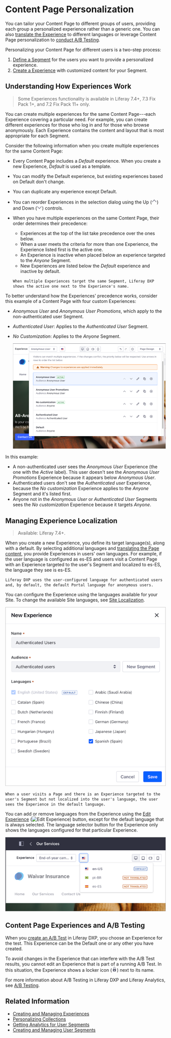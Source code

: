 # Content Page Personalization

You can tailor your Content Page to different groups of users, providing each group a personalized experience rather than a generic one. You can also [translate the Experience](#managing-experience-localization) to different languages or leverage Content Page personalization to [conduct A/B Testing](#content-page-experiences-and-a-b-testing).

Personalizing your Content Page for different users is a two-step process:

1. [Define a Segment](../segmentation/creating-and-managing-user-segments.md) for the users you want to provide a personalized experience.
2. [Create a Experience](./creating-and-managing-experiences.md) with customized content for your Segment.

## Understanding How Experiences Work

> Some Experiences functionality is available in Liferay 7.4+, 7.3 Fix Pack 1+, and 7.2 Fix Pack 11+ only.

You can create multiple experiences for the same Content Page---each Experience covering a particular need. For example, you can create different experiences for those who log in and for those who browse anonymously. Each Experience contains the content and layout that is most appropriate for each Segment.

Consider the following information when you create multiple experiences for the same Content Page:

- Every Content Page includes a *Default* experience. When you create a new Experience, *Default* is used as a template.
- You can modify the Default experience, but existing experiences based on Default don't change.
- You can duplicate any experience except Default.
- You can reorder Experiences in the selection dialog using the Up (![Up](../../../images/icon-angle-up.png)) and Down (![Down](../../../images/icon-angle-down.png)) controls.
- When you have multiple experiences on the same Content Page, their order determines their precedence:
  
  - Experiences at the top of the list take precedence over the ones below.
  - When a user meets the criteria for more than one Experience, the Experience listed first is the active one.
  - An Experience is inactive when placed below an experience targeted to the *Anyone* Segment.
  - New Experiences are listed below the *Default* experience and inactive by default.
  
  ```{tip}
  When multiple Experiences target the same Segment, Liferay DXP shows the active one next to the Experience's name.
  ```

To better understand how the Experiences' precedence works, consider this example of a Content Page with four custom Experiences:

- *Anonymous User* and *Anonymous User Promotions*, which apply to the non-authenticated user Segment.
- *Authenticated User*: Applies to the *Authenticated User* Segment.
- *No Customization*: Applies to the *Anyone* Segment.

  ![The order of the experiences in the user interface determines their precedence.](./content-page-personalization/images/06.png)

In this example:

- A non-authenticated user sees the *Anonymous User* Experience (the one with the *Active* label). This user doesn't see the *Anonymous User Promotions* Experience because it appears below *Anonymous User*.
- Authenticated users don't see the *Authenticated user* Experience, because the *No customization* Experience applies to the *Anyone* Segment and it's listed first.
- Anyone not in the *Anonymous User* or *Authenticated User* Segments sees the *No customization* Experience because it targets *Anyone*.

## Managing Experience Localization

> Available: Liferay 7.4+.

When you create a new Experience, you define its target language(s), along with a default. By selecting additional languages and [translating the Page content](../../../content-authoring-and-management/web-content/translating-web-content/manually-translating-web-content.md), you provide Experiences in users' own languages. For example, if the user language is configured as es-ES and users visit a Content Page with an Experience targeted to the user's Segment and localized to es-ES, the language they see is es-ES.

  ```{note}
  Liferay DXP uses the user-configured language for authenticated users and, by default, the default Portal language for anonymous users.
  ```

You can configure the Experience using the languages available for your Site. To change the available Site languages, see [Site Localization](../../site-settings/site-localization.md).

![In addition to the default language, you can define additional languages for the Experience.](./content-page-personalization/images/02.png)

```{note}
When a user visits a Page and there is an Experience targeted to the user's Segment but not localized into the user's language, the user sees the Experience in the default language.
```

You can add or remove languages from the Experience using the [Edit Experience](./creating-and-managing-experiences.md#managing-content-page-experiences) (![Edit Experience](../../../images/icon-edit.png)) button, except for the default language that is always selected. The language selector button for the Experience only shows the languages configured for that particular Experience.

  ![The language selector button only shows the languages selected for the Experience.](./content-page-personalization/images/03.png)

## Content Page Experiences and A/B Testing

When you [create an A/B Test](../../optimizing-sites/ab-testing/creating-ab-tests.md) in Liferay DXP, you choose an Experience for the test. This Experience can be the Default one or any other you have created.

To avoid changes in the Experience that can interfere with the A/B Test results, you cannot edit an Experience that is part of a running A/B Test. In this situation, the Experience shows a locker icon (![locker](../../../images/icon-lock.png)) next to its name.

For more information about A/B Testing in Liferay DXP and Liferay Analytics, see [A/B Testing](../../optimizing-sites/ab-testing/ab-testing.md).

## Related Information

- [Creating and Managing Experiences](./creating-and-managing-experiences.md)
- [Personalizing Collections](./personalizing-collections.md)
- [Getting Analytics for User Segments](../segmentation/getting-analytics-for-user-segments.md)
- [Creating and Managing User Segments](../segmentation/creating-and-managing-user-segments.md)
